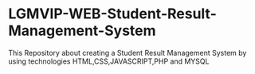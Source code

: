 # LGMVIP-WEB-Student-Result-Management-System
This Repository about creating a Student Result Management System by using technologies HTML,CSS,JAVASCRIPT,PHP and MYSQL

